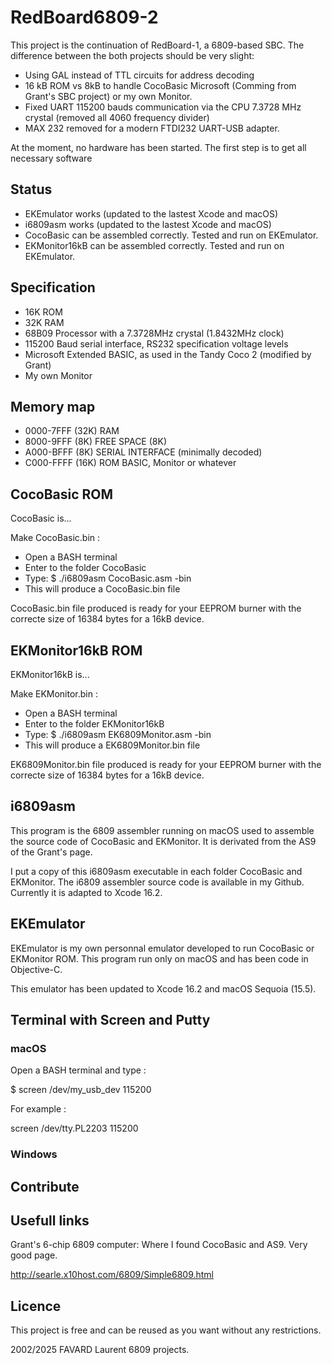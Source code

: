# RedBoard6809-2

This project is the continuation of RedBoard-1, a 6809-based SBC. The difference between the both projects should be very slight:

- Using GAL instead of TTL circuits for address decoding
- 16 kB ROM vs 8kB to handle CocoBasic Microsoft (Comming from Grant's SBC project) or my own Monitor.
- Fixed UART 115200 bauds communication via the CPU 7.3728 MHz crystal (removed all 4060 frequency divider)
- MAX 232 removed for a modern FTDI232 UART-USB adapter.

At the moment, no hardware has been started. The first step is to get all necessary software

## Status

- EKEmulator works (updated to the lastest Xcode and macOS)
- i6809asm works (updated to the lastest Xcode and macOS)
- CocoBasic can be assembled correctly. Tested and run on EKEmulator.
- EKMonitor16kB can be assembled correctly. Tested and run on EKEmulator.


## Specification

- 16K ROM
- 32K RAM
- 68B09 Processor with a 7.3728MHz crystal (1.8432MHz clock)
- 115200 Baud serial interface, RS232 specification voltage levels
- Microsoft Extended BASIC, as used in the Tandy Coco 2 (modified by Grant)
- My own Monitor

## Memory map

- 0000-7FFF     (32K)   RAM
- 8000-9FFF     (8K)    FREE SPACE (8K)
- A000-BFFF     (8K)    SERIAL INTERFACE (minimally decoded)
- C000-FFFF     (16K)   ROM BASIC, Monitor or whatever

## CocoBasic ROM

CocoBasic is...

Make CocoBasic.bin :

- Open a BASH terminal 
- Enter to the folder CocoBasic
- Type: $ ./i6809asm CocoBasic.asm -bin
- This will produce a CocoBasic.bin file

CocoBasic.bin file produced is ready for your EEPROM burner with the correcte size of 16384 bytes for a 16kB device.

## EKMonitor16kB ROM

EKMonitor16kB is...

Make EKMonitor.bin :

- Open a BASH terminal 
- Enter to the folder EKMonitor16kB
- Type: $ ./i6809asm EK6809Monitor.asm -bin
- This will produce a EK6809Monitor.bin file

EK6809Monitor.bin file produced is ready for your EEPROM burner with the correcte size of 16384 bytes for a 16kB device.

## i6809asm

This program is the 6809 assembler running on macOS used to assemble the source code of CocoBasic and EKMonitor. It is derivated from the AS9 of the Grant's page. 

I put a copy of this i6809asm executable in each folder CocoBasic and EKMonitor. The i6809 assembler source code is available in my Github. Currently it is adapted to Xcode 16.2.

## EKEmulator

EKEmulator is my own personnal emulator developed to run CocoBasic or EKMonitor ROM. This program run only on macOS and has been code in Objective-C.

This emulator has been updated to Xcode 16.2 and macOS Sequoia (15.5).

## Terminal with Screen and Putty

### macOS

Open a BASH terminal and type : 

$ screen /dev/my_usb_dev 115200

For example :

screen /dev/tty.PL2203 115200

### Windows



## Contribute

## Usefull links

Grant's 6-chip 6809 computer: Where I found CocoBasic and AS9. Very good page.

http://searle.x10host.com/6809/Simple6809.html


## Licence

This project is free and can be reused as you want without any restrictions.

2002/2025 FAVARD Laurent 6809 projects.
